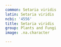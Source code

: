 ```yaml
---
common: Setaria viridis
latin: Setaria viridis
ncbi: '4556'
title: Setaria viridis
group: Plants and Fungi
image: .na.character

---
```

